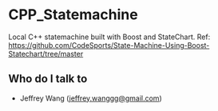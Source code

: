 # CPP_Statemachine
Local C++ statemachine built with Boost and StateChart.
Ref: https://github.com/CodeSports/State-Machine-Using-Boost-Statechart/tree/master


## Who do I talk to <a name = "author"></a>
- Jeffrey Wang (jeffrey.wanggg@gmail.com)
